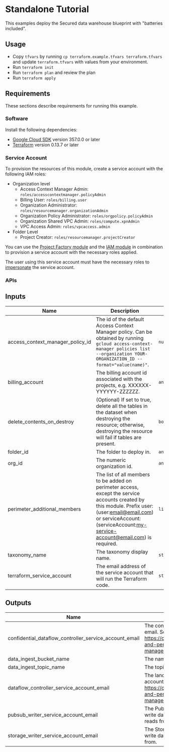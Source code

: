 # Standalone Tutorial

This examples deploy the Secured data warehouse blueprint with "batteries included".

## Usage

- Copy `tfvars` by running `cp terraform.example.tfvars terraform.tfvars` and update `terraform.tfvars` with values from your environment.
- Run `terraform init`
- Run `terraform plan` and review the plan
- Run `terraform apply`

## Requirements

These sections describe requirements for running this example.

### Software

Install the following dependencies:

- [Google Cloud SDK](https://cloud.google.com/sdk/install) version 357.0.0 or later
- [Terraform](https://www.terraform.io/downloads.html) version 0.13.7 or later

### Service Account

To provision the resources of this module, create a service account
with the following IAM roles:

- Organization level
  - Access Context Manager Admin: `roles/accesscontextmanager.policyAdmin`
  - Billing User: `roles/billing.user`
  - Organization Administrator: `roles/resourcemanager.organizationAdmin`
  - Organization Policy Administrator: `roles/orgpolicy.policyAdmin`
  - Organization Shared VPC Admin: `roles/compute.xpnAdmin`
  - VPC Access Admin: `roles/vpcaccess.admin`
- Folder Level
  - Project Creator: `roles/resourcemanager.projectCreator`

You can use the [Project Factory module](https://github.com/terraform-google-modules/terraform-google-project-factory) and the
[IAM module](https://github.com/terraform-google-modules/terraform-google-iam) in combination to provision a
service account with the necessary roles applied.

The user using this service account must have the necessary roles to [impersonate](https://cloud.google.com/iam/docs/impersonating-service-accounts) the service account.

### APIs

<!-- BEGINNING OF PRE-COMMIT-TERRAFORM DOCS HOOK -->
## Inputs

| Name | Description | Type | Default | Required |
|------|-------------|------|---------|:--------:|
| access\_context\_manager\_policy\_id | The id of the default Access Context Manager policy. Can be obtained by running `gcloud access-context-manager policies list --organization YOUR-ORGANIZATION_ID --format="value(name)"`. | `number` | n/a | yes |
| billing\_account | The billing account id associated with the projects, e.g. XXXXXX-YYYYYY-ZZZZZZ. | `any` | n/a | yes |
| delete\_contents\_on\_destroy | (Optional) If set to true, delete all the tables in the dataset when destroying the resource; otherwise, destroying the resource will fail if tables are present. | `bool` | `false` | no |
| folder\_id | The folder to deploy in. | `any` | n/a | yes |
| org\_id | The numeric organization id. | `any` | n/a | yes |
| perimeter\_additional\_members | The list of all members to be added on perimeter access, except the service accounts created by this module. Prefix user: (user:email@email.com) or serviceAccount: (serviceAccount:my-service-account@email.com) is required. | `list(string)` | n/a | yes |
| taxonomy\_name | The taxonomy display name. | `string` | `"secured_taxonomy"` | no |
| terraform\_service\_account | The email address of the service account that will run the Terraform code. | `string` | n/a | yes |

## Outputs

| Name | Description |
|------|-------------|
| confidential\_dataflow\_controller\_service\_account\_email | The confidential project Dataflow controller service account email. See https://cloud.google.com/dataflow/docs/concepts/security-and-permissions#specifying_a_user-managed_controller_service_account. |
| data\_ingest\_bucket\_name | The name of the bucket created for data ingest pipeline. |
| data\_ingest\_topic\_name | The topic created for data ingest pipeline. |
| dataflow\_controller\_service\_account\_email | The landing zone project Dataflow controller service account email. See https://cloud.google.com/dataflow/docs/concepts/security-and-permissions#specifying_a_user-managed_controller_service_account. |
| pubsub\_writer\_service\_account\_email | The PubSub writer service account email. Should be used to write data to the PubSub topics the landing zone pipeline reads from. |
| storage\_writer\_service\_account\_email | The Storage writer service account email. Should be used to write data to the buckets the landing zone pipeline reads from. |

<!-- END OF PRE-COMMIT-TERRAFORM DOCS HOOK -->
